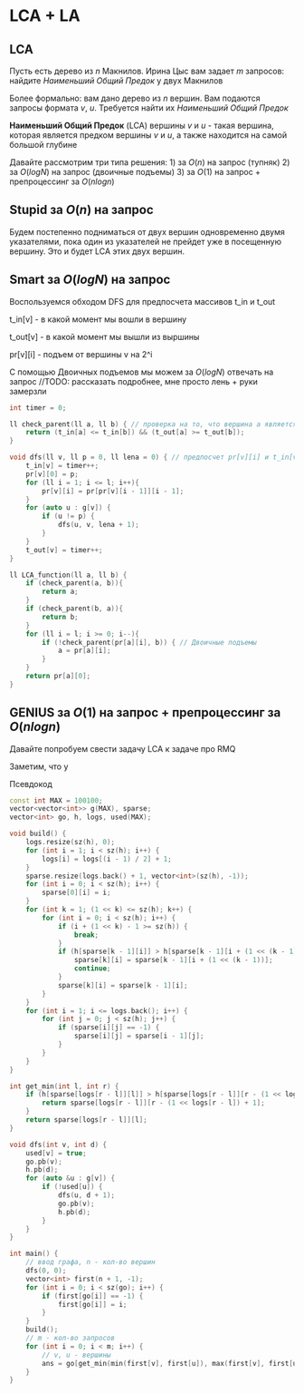 # LCA + LA

## LCA

Пусть есть дерево из $n$ Макнилов. Ирина Цыс вам задает $m$ запросов: найдите *Наименьший Общий Предок* у двух Макнилов

Более формально: вам дано дерево из $n$ вершин. Вам подаются запросы формата $v$, $u$. Требуется найти их *Наименьший Общий Предок*

**Наименьший Общий Предок** (LCA) вершины $v$ и $u$ - такая вершина, которая является предком вершины $v$ и $u$, а также находится на самой большой глубине

Давайте рассмотрим три типа решения:
    1) за $O(n)$ на запрос (тупняк)
    2) за $O(logN)$ на запрос (двоичные подъемы)
    3) за $O(1)$ на запрос + препроцессинг за $O(nlogn)$


## Stupid за $O(n)$ на запрос

Будем постепенно подниматься от двух вершин одновременно двумя указателями, пока один из указателей не прейдет уже в посещенную вершину.
Это и будет LCA этих двух вершин.


## Smart за $O(logN)$ на запрос

Воспользуемся обходом DFS для предпосчета массивов t_in и t_out

t_in[v] - в какой момент мы вошли в вершину

t_out[v] - в какой момент мы вышли из выршины

pr[v][i] - подъем от вершины v на 2^i

С помощью Двоичных подъемов мы можем за $O(logN)$ отвечать на запрос
//TODO: рассказать подробнее, мне просто лень + руки замерзли

```cpp
int timer = 0;

ll check_parent(ll a, ll b) { // проверка на то, что вершина a является предком вершины b
    return (t_in[a] <= t_in[b]) && (t_out[a] >= t_out[b]);
}

void dfs(ll v, ll p = 0, ll lena = 0) { // предпосчет pr[v][i] и t_in[v] и t_out[v]
    t_in[v] = timer++;
    pr[v][0] = p;
    for (ll i = 1; i <= l; i++){
        pr[v][i] = pr[pr[v][i - 1]][i - 1];
    }
    for (auto u : g[v]) {
        if (u != p) {
            dfs(u, v, lena + 1);
        }
    }
    t_out[v] = timer++;
}

ll LCA_function(ll a, ll b) {
    if (check_parent(a, b)){
        return a;
    }
    if (check_parent(b, a)){
        return b;
    }
    for (ll i = l; i >= 0; i--){
        if (!check_parent(pr[a][i], b)) { // Двоичные подъемы
            a = pr[a][i];
        }
    }
    return pr[a][0];
}
```

## GENIUS за $O(1)$ на запрос + препроцессинг за $O(nlogn)$

Давайте попробуем свести задачу LCA к задаче про RMQ

Заметим, что у 


Псевдокод
```cpp
const int MAX = 100100;
vector<vector<int>> g(MAX), sparse;
vector<int> go, h, logs, used(MAX);

void build() {
    logs.resize(sz(h), 0);
    for (int i = 1; i < sz(h); i++) {
        logs[i] = logs[(i - 1) / 2] + 1;
    }
    sparse.resize(logs.back() + 1, vector<int>(sz(h), -1));
    for (int i = 0; i < sz(h); i++) {
        sparse[0][i] = i;
    }
    for (int k = 1; (1 << k) <= sz(h); k++) {
        for (int i = 0; i < sz(h); i++) {
            if (i + (1 << k) - 1 >= sz(h)) {
                break;
            }
            if (h[sparse[k - 1][i]] > h[sparse[k - 1][i + (1 << (k - 1))]]) {
                sparse[k][i] = sparse[k - 1][i + (1 << (k - 1))];
                continue;
            }
            sparse[k][i] = sparse[k - 1][i];
        }
    }
    for (int i = 1; i <= logs.back(); i++) {
        for (int j = 0; j < sz(h); j++) {
            if (sparse[i][j] == -1) {
                sparse[i][j] = sparse[i - 1][j];
            }
        }
    }
}

int get_min(int l, int r) {
    if (h[sparse[logs[r - l]][l]] > h[sparse[logs[r - l]][r - (1 << logs[r - l]) + 1]]) {
        return sparse[logs[r - l]][r - (1 << logs[r - l]) + 1];
    }
    return sparse[logs[r - l]][l];
}

void dfs(int v, int d) {
    used[v] = true;
    go.pb(v);
    h.pb(d);
    for (auto &u : g[v]) {
        if (!used[u]) {
            dfs(u, d + 1);
            go.pb(v);
            h.pb(d);
        }
    }
}

int main() {
    // ввод графа, n - кол-во вершин
    dfs(0, 0);
    vector<int> first(n + 1, -1);
    for (int i = 0; i < sz(go); i++) {
        if (first[go[i]] == -1) {
            first[go[i]] = i;
        }
    }
    build();
    // m - кол-во запросов
    for (int i = 0; i < m; i++) {
        // v, u - вершины
        ans = go[get_min(min(first[v], first[u]), max(first[v], first[u]))];
    }
}
```


